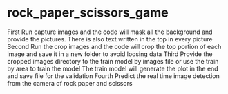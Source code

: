 # rock_paper_scissors_game
First
Run capture images and the code will mask all the background and provide the pictures. There is also text written in the top in every picture
Second
Run the crop images and the code will crop the top portion of each image and save it in a new folder to avoid loosing data
Third
Provide the cropped images directory to the train model by images file or use the train by area to train the model
The train model will generate the plot in the end and save file for the validation
Fourth
Predict the real time image detection from the camera of rock paper and scissors
